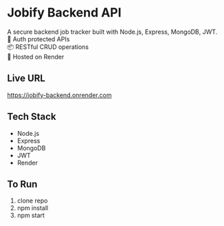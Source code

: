 # Jobify Backend API

A secure backend job tracker built with Node.js, Express, MongoDB, JWT.  
🔐 Auth protected APIs  
📦 RESTful CRUD operations  
🚀 Hosted on Render

## Live URL
https://jobify-backend.onrender.com

## Tech Stack
- Node.js
- Express
- MongoDB
- JWT
- Render

## To Run

1. clone repo
2. npm install
3. npm start